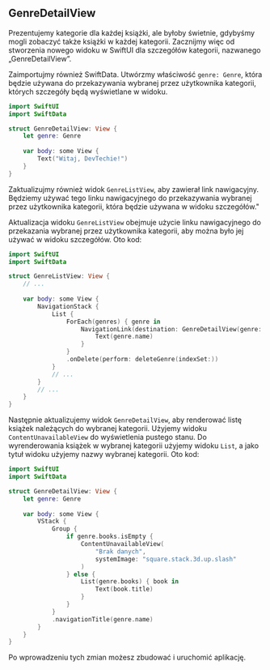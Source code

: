 ## GenreDetailView 

Prezentujemy kategorie dla każdej książki, ale byłoby świetnie, gdybyśmy mogli zobaczyć także książki w każdej kategorii. Zacznijmy więc od stworzenia nowego widoku w SwiftUI dla szczegółów kategorii, nazwanego „GenreDetailView”.

Zaimportujmy również SwiftData.
Utwórzmy właściwość `genre: Genre`, która będzie używana do przekazywania wybranej przez użytkownika kategorii, których szczegóły będą wyświetlane w widoku.

```swift
import SwiftUI
import SwiftData

struct GenreDetailView: View {
    let genre: Genre
    
    var body: some View {
        Text("Witaj, DevTechie!")
    }
}
```

Zaktualizujmy również widok `GenreListView`, aby zawierał link nawigacyjny. Będziemy używać tego linku nawigacyjnego do przekazywania wybranej przez użytkownika kategorii, która będzie używana w widoku szczegółów."



Aktualizacja widoku `GenreListView` obejmuje użycie linku nawigacyjnego do przekazania wybranej przez użytkownika kategorii, aby można było jej używać w widoku szczegółów. Oto kod:

```swift
import SwiftUI
import SwiftData

struct GenreListView: View {
    // ...
    
    var body: some View {
        NavigationStack {
            List {
                ForEach(genres) { genre in
                    NavigationLink(destination: GenreDetailView(genre: genre)) {
                        Text(genre.name)
                    }
                }
                .onDelete(perform: deleteGenre(indexSet:))
            }
            // ...
        }
        // ...
    }
}
```

Następnie aktualizujemy widok `GenreDetailView`, aby renderować listę książek należących do wybranej kategorii. Użyjemy widoku `ContentUnavailableView` do wyświetlenia pustego stanu. Do wyrenderowania książek w wybranej kategorii użyjemy widoku `List`, a jako tytuł widoku użyjemy nazwy wybranej kategorii. Oto kod:

```swift
import SwiftUI
import SwiftData

struct GenreDetailView: View {
    let genre: Genre
    
    var body: some View {
        VStack {
            Group {
                if genre.books.isEmpty {
                    ContentUnavailableView(
                        "Brak danych",
                        systemImage: "square.stack.3d.up.slash"
                    )
                } else {
                    List(genre.books) { book in
                        Text(book.title)
                    }
                }
            }
            .navigationTitle(genre.name)
        }
    }
}
```

Po wprowadzeniu tych zmian możesz zbudować i uruchomić aplikację.
